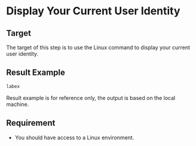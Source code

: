 # Display Your Current User Identity

## Target

The target of this step is to use the Linux command to display your current user identity.

## Result Example

```bash
labex
```

Result example is for reference only, the output is based on the local machine.

## Requirement

- You should have access to a Linux environment.
